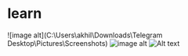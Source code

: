# learn
![image alt](C:\Users\akhil\Downloads\Telegram Desktop\Pictures\Screenshots)
![image alt](https://gitlab.com/devops5242049/learn/-/raw/automation/turn_off_these.png)
![Alt text](https://gitlab.com/devops5242049/learn/-/raw/automation/turn_off_these.png)


